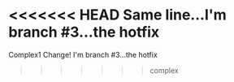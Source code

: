 <<<<<<< HEAD
Same line...I'm branch #3...the hotfix
=======
Complex1 Change! I'm branch #3...the hotfix
>>>>>>> complex
